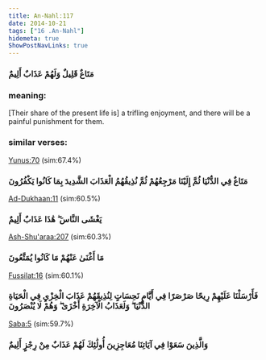 ```yaml
---
title: An-Nahl:117
date: 2014-10-21
tags: ["16 .An-Nahl"]
hidemeta: true 
ShowPostNavLinks: true 
---
```

### مَتَاعٌ قَلِيلٌ وَلَهُمْ عَذَابٌ أَلِيمٌ
### meaning: 
[Their share of the present life is] a trifling enjoyment, and there will be a painful punishment for them.
### similar verses: 

[Yunus:70](/10/70) (sim:67.4%)

### مَتَاعٌ فِي الدُّنْيَا ثُمَّ إِلَيْنَا مَرْجِعُهُمْ ثُمَّ نُذِيقُهُمُ الْعَذَابَ الشَّدِيدَ بِمَا كَانُوا يَكْفُرُونَ

[Ad-Dukhaan:11](/44/11) (sim:60.5%)

### يَغْشَى النَّاسَ ۖ هَٰذَا عَذَابٌ أَلِيمٌ

[Ash-Shu'araa:207](/26/207) (sim:60.3%)

### مَا أَغْنَىٰ عَنْهُمْ مَا كَانُوا يُمَتَّعُونَ

[Fussilat:16](/41/16) (sim:60.1%)

### فَأَرْسَلْنَا عَلَيْهِمْ رِيحًا صَرْصَرًا فِي أَيَّامٍ نَحِسَاتٍ لِنُذِيقَهُمْ عَذَابَ الْخِزْيِ فِي الْحَيَاةِ الدُّنْيَا ۖ وَلَعَذَابُ الْآخِرَةِ أَخْزَىٰ ۖ وَهُمْ لَا يُنْصَرُونَ

[Saba:5](/34/5) (sim:59.7%)

### وَالَّذِينَ سَعَوْا فِي آيَاتِنَا مُعَاجِزِينَ أُولَٰئِكَ لَهُمْ عَذَابٌ مِنْ رِجْزٍ أَلِيمٌ
